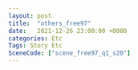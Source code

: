 ```yaml
---
layout: post
title:  "others_free97"
date:   2021-12-26 23:00:00 +0000
categories: Etc
Tags: Story Etc
SceneCode: ["scene_free97_q1_s20"]
---
```

